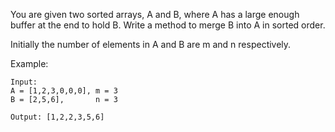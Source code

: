 You are given two sorted arrays, A and B, where A has a large enough buffer at the end to hold B. Write a method to merge B into A in sorted order.

Initially the number of elements in A and B are m and n respectively.

Example:
```text
Input:
A = [1,2,3,0,0,0], m = 3
B = [2,5,6],       n = 3

Output: [1,2,2,3,5,6]
```
